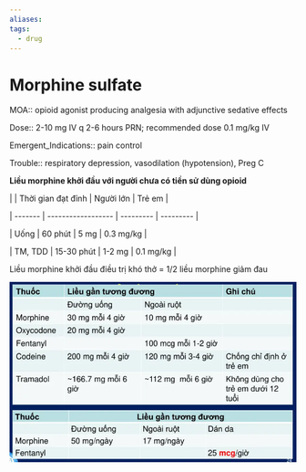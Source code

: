 ```yaml
---
aliases: 
tags:
  - drug
---
```

# Morphine sulfate
  

  
MOA:: opioid agonist producing analgesia with adjunctive sedative effects
  

  
Dose:: 2-10 mg IV q 2-6 hours PRN; recommended dose 0.1 mg/kg IV
  

  
Emergent_Indications:: pain control
  

  
Trouble:: respiratory depression, vasodilation (hypotension), Preg C
  

  

  
**Liều morphine khởi đầu với người chưa có tiền sử dùng opioid**
  

  

  
|         | Thời gian đạt đỉnh | Người lớn | Trẻ em    |
  
| ------- | ------------------ | --------- | --------- |
  
| Uống    | 60 phút            | 5 mg      | 0.3 mg/kg |
  
| TM, TDD | 15-30 phút         | 1-2 mg    | 0.1 mg/kg |
  

  
Liều morphine khởi đầu điều trị khó thở = 1/2 liều morphine giảm đau
  

  
![Cac opioid khac trong dieu tri giam dau.webp](../../200%20FILES/201%20Image/Cac%20opioid%20khac%20trong%20dieu%20tri%20giam%20dau.webp)